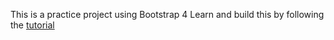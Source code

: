 This is a practice project using Bootstrap 4
Learn and build this by following the [tutorial](https://www.youtube.com/watch?v=bNLEvoznZu4&list=PLwoh6bBAszPrES-EOajos_E9gvRbL27wz&index=60) 
